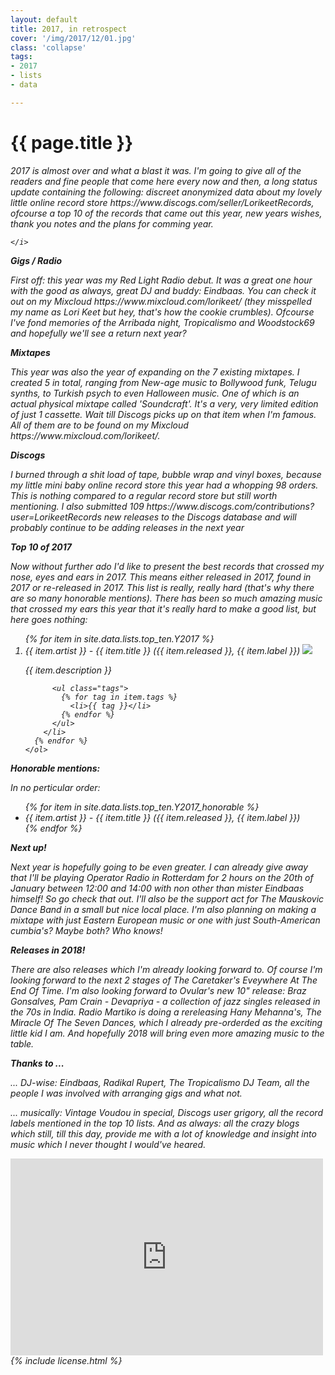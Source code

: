 ```yaml
---
layout: default
title: 2017, in retrospect
cover: '/img/2017/12/01.jpg'
class: 'collapse'
tags:
- 2017
- lists
- data

---
```


<div class='pg post'>
  <h1>{{ page.title }}</h1>
  <p>
    <i>
      2017 is almost over and what a blast it was. I'm going to give
      all of the readers and fine people that come here every now and
      then, a long status update containing the following:
      discreet anonymized data about my lovely little online record store
      <sr>https://www.discogs.com/seller/LorikeetRecords</sr>, ofcourse a
      top 10 of the records that came out this year, new years wishes,
      thank you notes and the plans for comming year.

    </i>
  </p>

  <strong>Gigs / Radio</strong>
  <p>
    First off: this year was my Red Light Radio debut. It was a great
    one hour with the good as always, great DJ and buddy: Eindbaas. You can check
    it out on my Mixcloud <sr>https://www.mixcloud.com/lorikeet/</sr> (they misspelled my name as Lori Keet but hey,
    that's how the cookie crumbles). Ofcourse I've fond memories of the
    Arribada night, Tropicalismo and Woodstock69 and hopefully
    we'll see a return next year?
  </p>

  <strong>Mixtapes</strong>
  <p>
    This year was also the year of expanding on the 7 existing
    mixtapes. I created 5 in total,
    ranging from New-age music to Bollywood funk, Telugu synths,
    to Turkish psych to even Halloween music.
    One of which is an actual physical mixtape called 'Soundcraft'.
    It's a very, very limited edition of just 1 cassette. Wait
    till Discogs picks up on that item when I'm famous.
    All of them are to be found on my Mixcloud <sr>https://www.mixcloud.com/lorikeet/</sr>.
  </p>

  <strong>Discogs</strong>
  <p>
    I burned through a shit load of tape, bubble wrap and
    vinyl boxes, because my little mini baby online record store
    this year had a whopping 98 orders. This is nothing compared
    to a regular record store but still worth mentioning. I also
    submitted 109 <sr>https://www.discogs.com/contributions?user=LorikeetRecords</sr> new releases to the Discogs database and will
    probably continue to be adding releases in the next year
  </p>

  <strong>Top 10 of 2017</strong>
  <p>
    Now without further ado I'd like to present the best records
    that crossed my nose, eyes and ears in 2017. This means
    either released in
    2017, found in 2017 or re-released in 2017. This list is
    really, really hard (that's why there are so many honorable
    mentions). There has been so much amazing music
    that crossed my ears this year that it's really hard
    to make a good list, but here goes nothing:
  </p>
</div>

<div class="pg post">
  <p>
    <ol>
      {% for item in site.data.lists.top_ten.Y2017 %}
        <li>
          {{ item.artist }} - {{ item.title }} ({{ item.released }}, {{ item.label }})
          <img src="{{ item.cover }}"/>
          <p>
            {{ item.description }}
          </p>

          <ul class="tags">
            {% for tag in item.tags %}
              <li>{{ tag }}</li>
            {% endfor %}
          </ul>
        </li>
      {% endfor %}
    </ol>
  </p>
</div>
<div class="pg post">
  <strong>Honorable mentions:</strong>


  <p>In no perticular order:</p>

  <ul>
    {% for item in site.data.lists.top_ten.Y2017_honorable %}
      <li>
        {{ item.artist }} - {{ item.title }} ({{ item.released }}, {{ item.label }})
      </li>
    {% endfor %}
  </ul>
</div>

<div class="pg post">
  <p>
    <strong>Next up!</strong>
  </p>

  <p>
    Next year is hopefully going to be even greater. I can already give away
    that I'll be playing Operator Radio in Rotterdam for 2 hours on the 20th
    of January between 12:00 and 14:00 with non other than mister Eindbaas himself! So go check that out. I'll also be
    the support act for The Mauskovic Dance Band in a small but nice local
    place. I'm also planning on making a mixtape with just
    Eastern European music or one with just South-American
    cumbia's? Maybe both? Who knows!
  </p>

  <strong>Releases in 2018!</strong>
  <p>
    There are also releases which I'm already looking forward to.
    Of course I'm looking forward to the next 2 stages of The
    Caretaker's Eveywhere At The End Of Time. I'm also looking
    forward to Ovular's new 10" release:
    Braz Gonsalves, Pam Crain - Devapriya - a collection of jazz
    singles released in the 70s in India. Radio Martiko is doing
    a rereleasing Hany Mehanna's, The Miracle
    Of The Seven Dances, which I already pre-orderded as the
    exciting little kid I am. And hopefully 2018 will bring
    even more amazing music to the table.
  </p>

  <strong>Thanks to ...</strong>
  <p>
    <i>
      ... DJ-wise: Eindbaas, Radikal Rupert,
      The Tropicalismo DJ Team, all the people I was
      involved with arranging gigs and what not.
    </i>
  </p>
  <p>
    <i>
      ... musically: Vintage Voudou in special,
      Discogs user grigory, all the
      record labels mentioned in the top 10 lists. And as
      always: all the crazy blogs which still, till this day,
      provide me with a lot of knowledge and insight into
      music which I never thought I would've heared.
    </i>
  </p>

  <iframe width="500" height="315" src="https://www.youtube.com/embed/u3r018Mszcc" frameborder="0" gesture="media" allow="encrypted-media" allowfullscreen></iframe>
</div>

<div class='pg post'>
  {% include license.html %}
</div>
